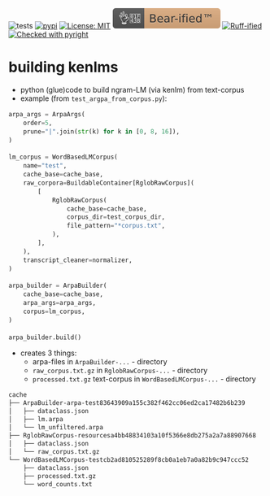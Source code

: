 ![tests](https://github.com/fraunhofer-iais/building-kenlms/actions/workflows/tests.yml/badge.svg)
[![pypi](https://img.shields.io/pypi/v/building-kenlms.svg)](https://pypi.python.org/project/building-kenlms)
[![License: MIT](https://img.shields.io/badge/License-MIT-green.svg)](https://opensource.org/licenses/MIT)
[![bear-ified](https://raw.githubusercontent.com/beartype/beartype-assets/main/badge/bear-ified.svg)](https://beartype.readthedocs.io)
[![Ruff-ified](https://img.shields.io/endpoint?url=https://raw.githubusercontent.com/astral-sh/ruff/main/assets/badge/v2.json)](https://github.com/dertilo/python-linters/blob/master/python_linters/ruff.toml)
[![Checked with pyright](https://microsoft.github.io/pyright/img/pyright_badge.svg)](https://microsoft.github.io/pyright/)
# building kenlms
* python (glue)code to build ngram-LM (via kenlm) from text-corpus
* example (from `test_argpa_from_corpus.py`):
```python
arpa_args = ArpaArgs(
    order=5,
    prune="|".join(str(k) for k in [0, 8, 16]),
)

lm_corpus = WordBasedLMCorpus(
    name="test",
    cache_base=cache_base,
    raw_corpora=BuildableContainer[RglobRawCorpus](
        [
            RglobRawCorpus(
                cache_base=cache_base,
                corpus_dir=test_corpus_dir,
                file_pattern="*corpus.txt",
            ),
        ],
    ),
    transcript_cleaner=normalizer,
)

arpa_builder = ArpaBuilder(
    cache_base=cache_base,
    arpa_args=arpa_args,
    corpus=lm_corpus,
)

arpa_builder.build()

```
* creates 3 things:
  * arpa-files in `ArpaBuilder-...` - directory
  * `raw_corpus.txt.gz` in `RglobRawCorpus-...` - directory
  * `processed.txt.gz` text-corpus in `WordBasedLMCorpus-...` - directory
```commandline
cache
├── ArpaBuilder-arpa-test83643909a155c382f462cc06ed2ca17482b6b239
│   ├── dataclass.json
│   ├── lm.arpa
│   └── lm_unfiltered.arpa
├── RglobRawCorpus-resourcesa4bb48834103a10f5366e8db275a2a7a88907668
│   ├── dataclass.json
│   └── raw_corpus.txt.gz
└── WordBasedLMCorpus-testcb2ad810525289f8cb0a1eb7a0a82b9c947ccc52
    ├── dataclass.json
    ├── processed.txt.gz
    └── word_counts.txt

```